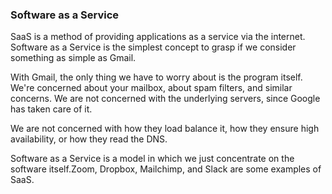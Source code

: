 ### Software as a Service

SaaS is a method of providing applications as a service via the internet. Software as a Service is the simplest concept to grasp if we consider something as simple as Gmail.

With Gmail, the only thing we have to worry about is the program itself.
We're concerned about your mailbox, about spam filters, and similar concerns.
We are not concerned with the underlying servers, since Google has taken care of it.

We are not concerned with how they load balance it, how they ensure high availability, or how they read the DNS.

Software as a Service is a model in which we just concentrate on the software itself.Zoom, Dropbox, Mailchimp, and Slack are some examples of SaaS.

